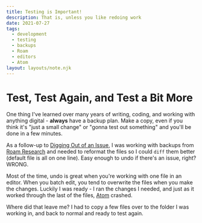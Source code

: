 ```yaml
---
title: Testing is Important!
description: That is, unless you like redoing work
date: 2021-07-27
tags:
  - development
  - testing
  - backups
  - Roam
  - editors
  - Atom
layout: layouts/note.njk
---
```


# Test, Test Again, and Test a Bit More

One thing I've learned over many years of writing, coding, and working with anything digital - __always__ have a backup plan. Make a copy, even if you think it's "just a small change" or "gonna test out something" and you'll be done in a few minutes.

As a follow-up to [Digging Out of an Issue](#), I was working with backups from [Roam Research](#) and needed to reformat the files so I could `diff` them better (default file is all on one line). Easy enough to undo if there's an issue, right? WRONG.

Most of the time, undo is great when you're working with one file in an editor. When you batch edit, you tend to overwrite the files when you make the changes. Luckily I was ready - I ran the changes I needed, and just as it worked through the last of the files, [Atom](https://atom.io) crashed.

Where did that leave me? I had to copy a few files over to the folder I was working in, and back to normal and ready to test again.
